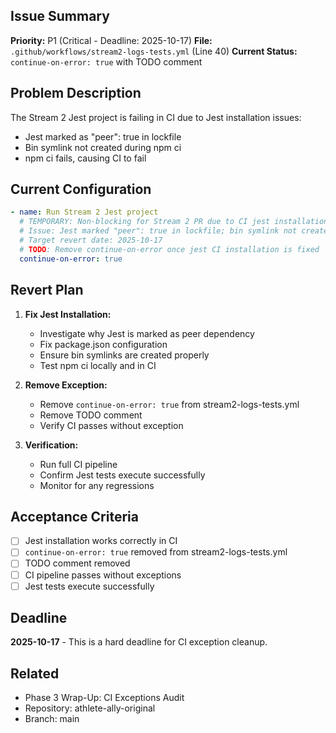 ## Issue Summary

**Priority:** P1 (Critical - Deadline: 2025-10-17)
**File:** `.github/workflows/stream2-logs-tests.yml` (Line 40)
**Current Status:** `continue-on-error: true` with TODO comment

## Problem Description

The Stream 2 Jest project is failing in CI due to Jest installation issues:
- Jest marked as "peer": true in lockfile
- Bin symlink not created during npm ci
- npm ci fails, causing CI to fail

## Current Configuration

```yaml
- name: Run Stream 2 Jest project
  # TEMPORARY: Non-blocking for Stream 2 PR due to CI jest installation issue
  # Issue: Jest marked "peer": true in lockfile; bin symlink not created; npm ci fails
  # Target revert date: 2025-10-17
  # TODO: Remove continue-on-error once jest CI installation is fixed
  continue-on-error: true
```

## Revert Plan

1. **Fix Jest Installation:**
   - Investigate why Jest is marked as peer dependency
   - Fix package.json configuration
   - Ensure bin symlinks are created properly
   - Test npm ci locally and in CI

2. **Remove Exception:**
   - Remove `continue-on-error: true` from stream2-logs-tests.yml
   - Remove TODO comment
   - Verify CI passes without exception

3. **Verification:**
   - Run full CI pipeline
   - Confirm Jest tests execute successfully
   - Monitor for any regressions

## Acceptance Criteria

- [ ] Jest installation works correctly in CI
- [ ] `continue-on-error: true` removed from stream2-logs-tests.yml
- [ ] TODO comment removed
- [ ] CI pipeline passes without exceptions
- [ ] Jest tests execute successfully

## Deadline

**2025-10-17** - This is a hard deadline for CI exception cleanup.

## Related

- Phase 3 Wrap-Up: CI Exceptions Audit
- Repository: athlete-ally-original
- Branch: main
